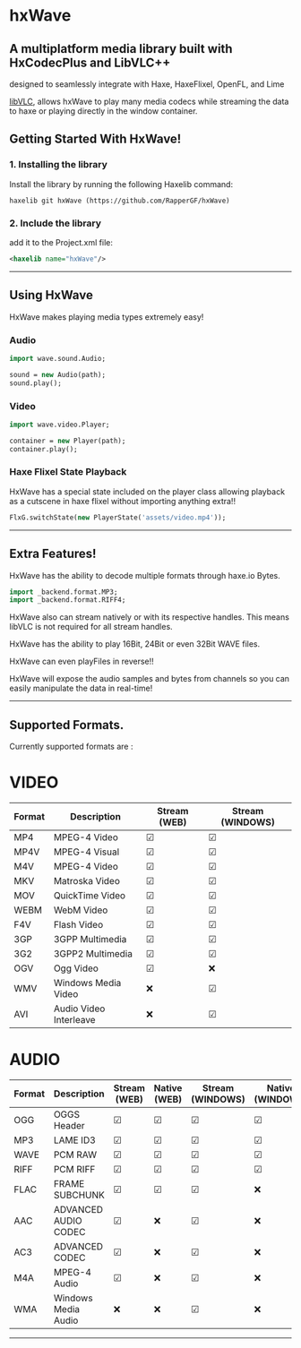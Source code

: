# hxWave
A multiplatform media library built with HxCodecPlus and LibVLC++
--------------------------

designed to seamlessly integrate with Haxe, HaxeFlixel, OpenFL, and Lime

[libVLC](https://www.videolan.org/vlc/libvlc.html), allows hxWave to play many media codecs while streaming the data to haxe or playing directly in the window container. 

## Getting Started With HxWave!

### 1. Installing the library
Install the library by running the following Haxelib command:

```
haxelib git hxWave (https://github.com/RapperGF/hxWave)
```

### 2. Include the library
add it to the Project.xml file:
```xml
<haxelib name="hxWave"/>
```

--------------------------

## Using HxWave

HxWave makes playing media types extremely easy!

### Audio
```hx
import wave.sound.Audio;
```
```hx
sound = new Audio(path);
sound.play();
```

### Video
```hx
import wave.video.Player;
```
```hx
container = new Player(path);
container.play();
```
### Haxe Flixel State Playback

HxWave has a special state included on the player class allowing playback as a cutscene in haxe flixel without importing anything extra!!
```hx
FlxG.switchState(new PlayerState('assets/video.mp4'));
```

--------------------------

## Extra Features!

HxWave has the ability to decode multiple formats through haxe.io Bytes. 

```hx
import _backend.format.MP3;
import _backend.format.RIFF4;
```

HxWave also can stream natively or with its respective handles. 
This means libVLC is not required for all stream handles. 

HxWave has the ability to play 16Bit, 24Bit or even 32Bit WAVE files.

HxWave can even playFiles in reverse!!

HxWave will expose the audio samples and bytes from channels so you can easily manipulate the data in real-time!

--------------------------

## Supported Formats. 

Currently supported formats are :

# VIDEO

| Format | Description | Stream (WEB) | Stream (WINDOWS) |
|---|---|---|---|
| MP4 | MPEG-4 Video | ☑ | ☑ |
| MP4V | MPEG-4 Visual | ☑ | ☑ |
| M4V | MPEG-4 Video | ☑ | ☑ |
| MKV | Matroska Video | ☑ | ☑ |
| MOV | QuickTime Video | ☑ | ☑ |
| WEBM | WebM Video | ☑ | ☑ |
| F4V | Flash Video | ☑ | ☑ |
| 3GP | 3GPP Multimedia | ☑ | ☑ |
| 3G2 | 3GPP2 Multimedia | ☑ | ☑ |
| OGV | Ogg Video | ☑ | ❌ |
| WMV | Windows Media Video | ❌ | ☑ |
| AVI | Audio Video Interleave | ❌ | ☑ |

# AUDIO 

| Format | Description | Stream (WEB) | Native (WEB) | Stream (WINDOWS) | Native (WINDOWS) |
|---|---|---|---|---|---|
| OGG | OGGS Header | ☑ | ☑ | ☑ | ☑ |
| MP3 | LAME ID3 | ☑ | ☑ | ☑ | ☑ |
| WAVE | PCM RAW  | ☑ | ☑ | ☑ | ☑ |
| RIFF | PCM RIFF | ☑ | ☑ | ☑ | ☑ |
| FLAC | FRAME SUBCHUNK | ☑ | ☑ | ☑ | ❌ |
| AAC | ADVANCED AUDIO CODEC | ☑ | ❌ | ☑ | ❌ |
| AC3 | ADVANCED CODEC | ☑ | ❌ | ☑ | ❌ |
| M4A | MPEG-4 Audio | ☑ | ❌ | ☑ | ❌ |
| WMA | Windows Media Audio | ❌ | ❌ | ☑ | ❌ |


--------------------------
